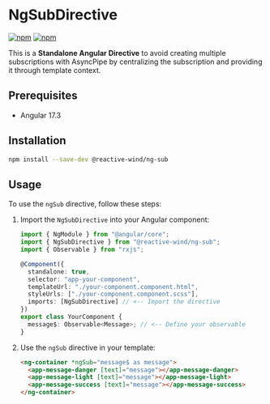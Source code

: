 # NgSubDirective

[![npm](https://img.shields.io/npm/v/@reactive-wind/ng-sub)](https://www.npmjs.com/package/@reactive-wind/ng-sub)
[![npm](https://img.shields.io/npm/dw/@reactive-wind/ng-sub)](https://www.npmjs.com/package/@reactive-wind/ng-sub)

This is a **Standalone Angular Directive** to avoid creating multiple subscriptions with AsyncPipe by centralizing the subscription and providing it through template context.

## Prerequisites

- Angular 17.3

## Installation

```bash
npm install --save-dev @reactive-wind/ng-sub
```

## Usage

To use the `ngSub` directive, follow these steps:

1. Import the `NgSubDirective` into your Angular component:

   ```typescript
   import { NgModule } from "@angular/core";
   import { NgSubDirective } from "@reactive-wind/ng-sub";
   import { Observable } from "rxjs";
   
   @Component({
     standalone: true,
     selector: "app-your-component",
     templateUrl: "./your-component.component.html",
     styleUrls: ["./your-component.component.scss"],
     imports: [NgSubDirective] // <-- Import the directive
   })
   export class YourComponent {
     message$: Observable<Message>; // <-- Define your observable
   }
   ```

2. Use the `ngSub` directive in your template:

   ```html
   <ng-container *ngSub="message$ as message">
     <app-message-danger [text]="message"></app-message-danger>
     <app-message-light [text]="message"></app-message-light>
     <app-message-success [text]="message"></app-message-success>
   </ng-container>
   ```
